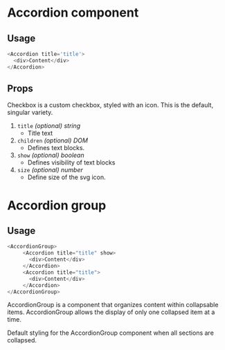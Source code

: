# Accordion component<br/>
## Usage
~~~js
<Accordion title='title'>
  <div>Content</div>
</Accordion>
~~~


## Props
Checkbox is a custom checkbox, styled with an icon. This is the default, singular variety.


1. `title` *(optional) string*
    * Title text
2. `children` *(optional) DOM*
    * Defines text blocks.
1. `show` *(optional) boolean* 
    * Defines visibility of text blocks 
4. `size` *(optional) number*
    * Define size of the svg icon.    
    
 # Accordion group<br/>  
 ## Usage
 ~~~js
<AccordionGroup>
      <Accordion title="title" show>
        <div>Content</div>
      </Accordion>
      <Accordion title="title">
        <div>Content</div>
      </Accordion>
</AccordionGroup>
 ~~~


 AccordionGroup is a component that organizes content within collapsable items. AccordionGroup allows the display of only one collapsed item at a time.

 Default styling for the AccordionGroup component when all sections are collapsed.

